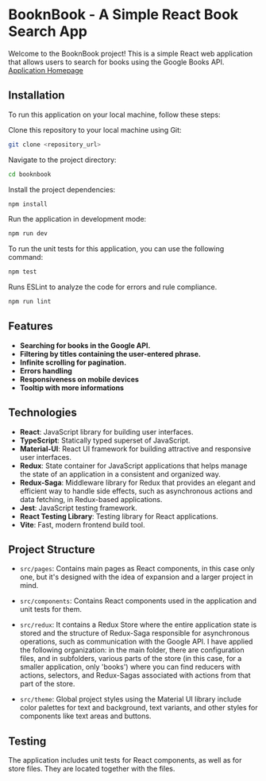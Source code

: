# BooknBook - A Simple React Book Search App

Welcome to the BooknBook project! This is a simple React web application that allows users to search for books using the Google Books API.
[Application Homepage](https://booknbook.netlify.app/)

## Installation

To run this application on your local machine, follow these steps:

Clone this repository to your local machine using Git:

```bash
git clone <repository_url>
```
Navigate to the project directory:

```bash
cd booknbook
```
Install the project dependencies:

```bash
npm install
```
Run the application in development mode:

```bash
npm run dev
```

To run the unit tests for this application, you can use the following command:

```bash
npm test
```
Runs ESLint to analyze the code for errors and rule compliance.
```bash
npm run lint
```

## Features

- **Searching for books in the Google API.**
- **Filtering by titles containing the user-entered phrase.**
- **Infinite scrolling for pagination.**
- **Errors handling**
- **Responsiveness on mobile devices**
- **Tooltip with more informations**

## Technologies

- **React**: JavaScript library for building user interfaces.
- **TypeScript**: Statically typed superset of JavaScript.
- **Material-UI**: React UI framework for building attractive and responsive user interfaces.
- **Redux**: State container for JavaScript applications that helps manage the state of an application in a consistent and organized way.
- **Redux-Saga**: Middleware library for Redux that provides an elegant and efficient way to handle side effects, such as asynchronous actions and data fetching, in Redux-based applications.
- **Jest**: JavaScript testing framework.
- **React Testing Library**: Testing library for React applications.
- **Vite**: Fast, modern frontend build tool.

## Project Structure

- `src/pages`: Contains main pages as React components, in this case only one, but it's designed with the idea of expansion and a larger project in mind.

- `src/components`: Contains React components used in the application and unit tests for them.

- `src/redux`:  It contains a Redux Store where the entire application state is stored and the structure of Redux-Saga responsible for asynchronous operations, such as communication with the Google API. I have applied the following organization: in the main folder, there are configuration files, and in subfolders, various parts of the store (in this case, for a smaller application, only 'books') where you can find reducers with actions, selectors, and Redux-Sagas associated with actions from that part of the store.

- `src/theme`: Global project styles using the Material UI library include color palettes for text and background, text variants, and other styles for components like text areas and buttons.

## Testing

The application includes unit tests for React components, as well as for store files. They are located together with the files.